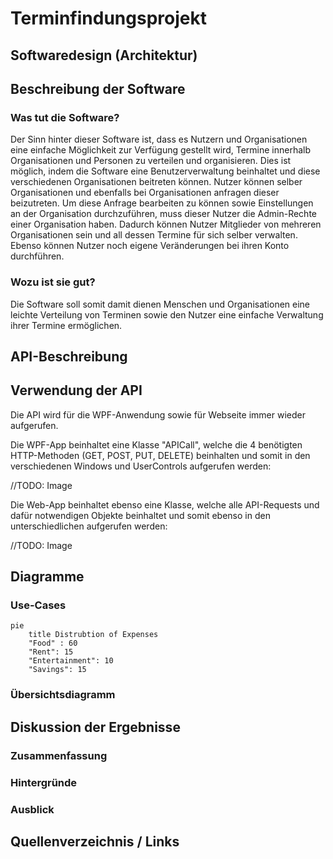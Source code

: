# Terminfindungsprojekt
 
## Softwaredesign (Architektur)

## Beschreibung der Software

### Was tut die Software?

Der Sinn hinter dieser Software ist, dass es Nutzern und Organisationen eine  einfache Möglichkeit zur Verfügung gestellt wird, Termine innerhalb Organisationen und Personen zu verteilen und organisieren. 
Dies ist möglich, indem die Software eine Benutzerverwaltung beinhaltet und diese verschiedenen Organisationen beitreten können.
Nutzer können selber Organisationen und ebenfalls bei Organisationen anfragen dieser beizutreten. Um diese Anfrage bearbeiten zu können sowie Einstellungen an der Organisation durchzuführen, muss dieser Nutzer die Admin-Rechte einer Organisation haben.
Dadurch können Nutzer Mitglieder von mehreren Organisationen sein und all dessen Termine für sich selber verwalten. Ebenso können Nutzer noch eigene Veränderungen bei ihren Konto durchführen.

### Wozu ist sie gut?

Die Software soll somit damit dienen Menschen und Organisationen eine leichte Verteilung von Terminen sowie den Nutzer eine einfache Verwaltung ihrer Termine ermöglichen.

## API-Beschreibung

## Verwendung der API

Die API wird für die WPF-Anwendung sowie für Webseite immer wieder aufgerufen.

Die WPF-App beinhaltet eine Klasse "APICall", welche die 4 benötigten HTTP-Methoden (GET, POST, PUT, DELETE) beinhalten und somit in den verschiedenen Windows und UserControls aufgerufen werden:

//TODO: Image

Die Web-App beinhaltet ebenso eine Klasse, welche alle API-Requests und dafür notwendigen Objekte beinhaltet und somit ebenso in den unterschiedlichen aufgerufen werden:

//TODO: Image

## Diagramme

### Use-Cases

```mermaid
pie
    title Distrubtion of Expenses
    "Food" : 60
    "Rent": 15
    "Entertainment": 10
    "Savings": 15
```

### Übersichtsdiagramm

## Diskussion der Ergebnisse

### Zusammenfassung



### Hintergründe

### Ausblick

## Quellenverzeichnis / Links